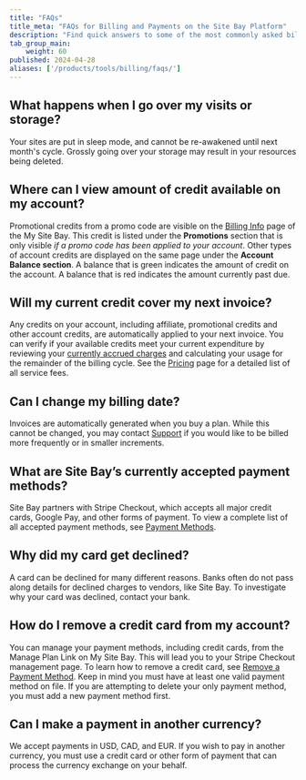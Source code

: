 ```yaml
---
title: "FAQs"
title_meta: "FAQs for Billing and Payments on the Site Bay Platform"
description: "Find quick answers to some of the most commonly asked billing questions."
tab_group_main:
    weight: 60
published: 2024-04-28
aliases: ['/products/tools/billing/faqs/']
---
```


## What happens when I go over my visits or storage?

Your sites are put in sleep mode, and cannot be re-awakened until next month's cycle. 
Grossly going over your storage may result in your resources being deleted.


## Where can I view amount of credit available on my account?

Promotional credits from a promo code are visible on the [Billing Info](https://my.sitebay.org/account/billing) page of the My Site Bay. This credit is listed under the **Promotions** section that is only visible *if a promo code has been applied to your account*. Other types of account credits are displayed on the same page under the **Account Balance section**. A balance that is green indicates the amount of credit on the account. A balance that is red indicates the amount currently past due.

## Will my current credit cover my next invoice?

Any credits on your account, including affiliate, promotional credits and other account credits, are automatically applied to your next invoice. You can verify if your available credits meet your current expenditure by reviewing your [currently accrued charges](/docs/products/platform/billing/guides/access-billing/) and calculating your usage for the remainder of the billing cycle. See the [Pricing](https://www.sitebay.org/pricing/) page for a detailed list of all service fees.


## Can I change my billing date?

Invoices are automatically generated when you buy a plan. While this cannot be changed, you may contact [Support](https://www.sitebay.org/support/) if you would like to be billed more frequently or in smaller increments.

## What are Site Bay’s currently accepted payment methods?

Site Bay partners with Stripe Checkout, which accepts all major credit cards, Google Pay, and other forms of payment. To view a complete list of all accepted payment methods, see [Payment Methods](/docs/products/platform/billing/guides/payment-methods/).

## Why did my card get declined?

A card can be declined for many different reasons. Banks often do not pass along details for declined charges to vendors, like Site Bay. To investigate why your card was declined, contact your bank.

## How do I remove a credit card from my account?

You can manage your payment methods, including credit cards, from the Manage Plan Link on My Site Bay. This will lead you to your Stripe Checkout management page. To learn how to remove a credit card, see [Remove a Payment Method](/docs/products/platform/billing/guides/payment-methods/#remove-a-payment-method). Keep in mind you must have at least one valid payment method on file. If you are attempting to delete your only payment method, you must add a new payment method first.

## Can I make a payment in another currency?

We accept payments in USD, CAD, and EUR. If you wish to pay in another currency, you must use a credit card or other form of payment that can process the currency exchange on your behalf.

